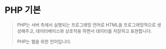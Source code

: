 # PHP 기본 

> PHP는 서버 측에서 실행되는 프로그래밍 언어로 HTML을 프로그래밍적으로 생성해주고, 데이터베이스와 상호작용 하면서 데이터를 저장하고 표현합니다. 
>
> PHP는 웹을 위한 언어입니다. 
>
> 
